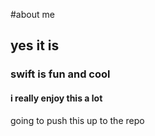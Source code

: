 #about me
## yes it is
### swift is fun and cool
#### i really enjoy this a lot

going to push this up to the repo
